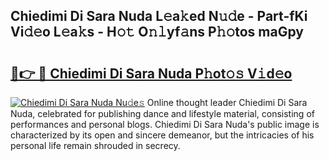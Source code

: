 ## Chiedimi Di Sara Nuda L𝚎a𝚔ed N𝚞𝚍e - Part-fKi Vi𝚍𝚎o L𝚎a𝚔s - H𝚘𝚝 O𝚗𝚕yf𝚊ns P𝚑𝚘tos maGpy

# <h2><a href="http://kf6hme.oniu.top/?m=Chiedimi+Di+Sara+Nuda">🔗👉 🔴 Chiedimi Di Sara Nuda P𝚑ot𝚘𝚜 V𝚒d𝚎o</a></h2>

[![Chiedimi Di Sara Nuda Nu𝚍e𝚜](https://i.imgur.com/0qMVB7G.gif)](http://kf6hme.oniu.top/?m=Chiedimi+Di+Sara+Nuda)
Online thought leader Chiedimi Di Sara Nuda, celebrated for publishing dance and lifestyle material, consisting of performances and personal blogs. Chiedimi Di Sara Nuda's public image is characterized by its open and sincere demeanor, but the intricacies of his personal life remain shrouded in secrecy.  
